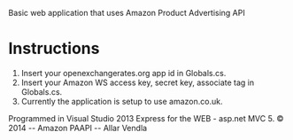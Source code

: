 Basic web application that uses Amazon Product Advertising API

# Instructions
1. Insert your openexchangerates.org app id in Globals.cs.
2. Insert your Amazon WS access key, secret key, associate tag in Globals.cs.
3. Currently the application is setup to use amazon.co.uk.

Programmed in Visual Studio 2013 Express for the WEB - asp.net MVC 5.
© 2014 -- Amazon PAAPI -- Allar Vendla